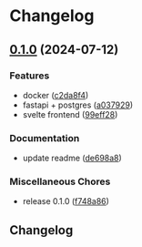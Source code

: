 # Changelog

## [0.1.0](https://github.com/pythoninthegrass/fuck45/compare/v0.1.0...v0.1.0) (2024-07-12)


### Features

* docker ([c2da8f4](https://github.com/pythoninthegrass/fuck45/commit/c2da8f45665736e7b877196d0eae2db6fa463289))
* fastapi + postgres ([a037929](https://github.com/pythoninthegrass/fuck45/commit/a037929b619d5af12fb7b87922f6280303054d5f))
* svelte frontend ([99eff28](https://github.com/pythoninthegrass/fuck45/commit/99eff28c8628e95fbccfc07bd4bfd2dec6ccd62d))


### Documentation

* update readme ([de698a8](https://github.com/pythoninthegrass/fuck45/commit/de698a80b071fd907f3eb2456332bc7176579437))


### Miscellaneous Chores

* release 0.1.0 ([f748a86](https://github.com/pythoninthegrass/fuck45/commit/f748a86966ea31ab17dcb2a43d9ffb7a9353544d))

## Changelog
